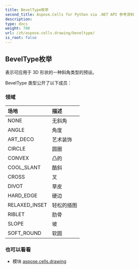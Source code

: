 ```yaml
---
title: BevelType枚举
second_title: Aspose.Cells for Python via .NET API 参考资料
description:
type: docs
weight: 780
url: /zh/aspose.cells.drawing/beveltype/
is_root: false
---
```

## BevelType枚举
表示可应用于 3D 形状的一种斜角类型的预设。



BevelType 类型公开了以下成员：

### 领域
|场地|描述|
| :- | :- |
| NONE |无斜角|
| ANGLE |角度|
| ART_DECO |艺术装饰|
| CIRCLE |圆圈|
| CONVEX |凸的|
| COOL_SLANT |酷斜|
| CROSS |叉|
| DIVOT |草皮|
| HARD_EDGE |硬边|
| RELAXED_INSET |轻松的插图|
| RIBLET |肋骨|
| SLOPE |坡|
| SOFT_ROUND |软圆|



### 也可以看看
* 模块 [aspose.cells.drawing](..)
